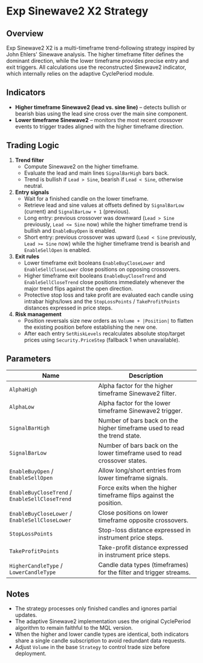 # Exp Sinewave2 X2 Strategy

## Overview
Exp Sinewave2 X2 is a multi-timeframe trend-following strategy inspired by John Ehlers' Sinewave analysis. The higher timeframe filter defines the dominant direction, while the lower timeframe provides precise entry and exit triggers. All calculations use the reconstructed Sinewave2 indicator, which internally relies on the adaptive CyclePeriod module.

## Indicators
- **Higher timeframe Sinewave2 (lead vs. sine line)** – detects bullish or bearish bias using the lead sine cross over the main sine component.
- **Lower timeframe Sinewave2** – monitors the most recent crossover events to trigger trades aligned with the higher timeframe direction.

## Trading Logic
1. **Trend filter**
   - Compute Sinewave2 on the higher timeframe.
   - Evaluate the lead and main lines `SignalBarHigh` bars back.
   - Trend is bullish if `Lead > Sine`, bearish if `Lead < Sine`, otherwise neutral.
2. **Entry signals**
   - Wait for a finished candle on the lower timeframe.
   - Retrieve lead and sine values at offsets defined by `SignalBarLow` (current) and `SignalBarLow + 1` (previous).
   - Long entry: previous crossover was downward (`Lead > Sine` previously, `Lead <= Sine` now) while the higher timeframe trend is bullish and `EnableBuyOpen` is enabled.
   - Short entry: previous crossover was upward (`Lead < Sine` previously, `Lead >= Sine` now) while the higher timeframe trend is bearish and `EnableSellOpen` is enabled.
3. **Exit rules**
   - Lower timeframe exit booleans `EnableBuyCloseLower` and `EnableSellCloseLower` close positions on opposing crossovers.
   - Higher timeframe exit booleans `EnableBuyCloseTrend` and `EnableSellCloseTrend` close positions immediately whenever the major trend flips against the open direction.
   - Protective stop loss and take profit are evaluated each candle using intrabar highs/lows and the `StopLossPoints` / `TakeProfitPoints` distances expressed in price steps.
4. **Risk management**
   - Position reversals size new orders as `Volume + |Position|` to flatten the existing position before establishing the new one.
   - After each entry `SetRiskLevels` recalculates absolute stop/target prices using `Security.PriceStep` (fallback 1 when unavailable).

## Parameters
| Name | Description |
| --- | --- |
| `AlphaHigh` | Alpha factor for the higher timeframe Sinewave2 filter. |
| `AlphaLow` | Alpha factor for the lower timeframe Sinewave2 trigger. |
| `SignalBarHigh` | Number of bars back on the higher timeframe used to read the trend state. |
| `SignalBarLow` | Number of bars back on the lower timeframe used to read crossover states. |
| `EnableBuyOpen` / `EnableSellOpen` | Allow long/short entries from lower timeframe signals. |
| `EnableBuyCloseTrend` / `EnableSellCloseTrend` | Force exits when the higher timeframe flips against the position. |
| `EnableBuyCloseLower` / `EnableSellCloseLower` | Close positions on lower timeframe opposite crossovers. |
| `StopLossPoints` | Stop-loss distance expressed in instrument price steps. |
| `TakeProfitPoints` | Take-profit distance expressed in instrument price steps. |
| `HigherCandleType` / `LowerCandleType` | Candle data types (timeframes) for the filter and trigger streams. |

## Notes
- The strategy processes only finished candles and ignores partial updates.
- The adaptive Sinewave2 implementation uses the original CyclePeriod algorithm to remain faithful to the MQL version.
- When the higher and lower candle types are identical, both indicators share a single candle subscription to avoid redundant data requests.
- Adjust `Volume` in the base `Strategy` to control trade size before deployment.
